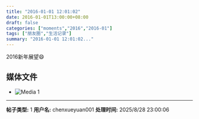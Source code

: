 ```yaml
---
title: "2016-01-01 12:01:02"
date: 2016-01-01T13:00:00+08:00
draft: false
categories: ["moments","2016","2016-01"]
tags: ["朋友圈","生活记录"]
summary: "2016-01-01 12:01:02..."
---
```


2016新年展望😄

## 媒体文件

- ![Media 1](/Moments/photos/2016-01-01/201601011201020.jpg)

---

**帖子类型:** 1
**用户名:** chenxueyuan001
**处理时间:** 2025/8/28 23:00:06